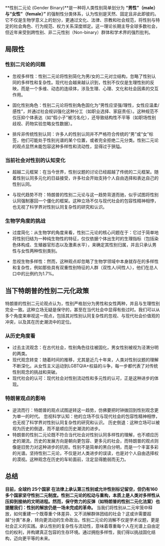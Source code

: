 **性别二元论 (Gender Binary)**是一种将人类性别简单划分为 **“男性”（male）与“女性”（female）”** 的强制性分类体系，认为性别是天然、固定且非此即彼的。它不仅是生物学意义上的划分，更通过文化、法律、宗教和社会规范，将性别与特定的社会角色、行为规范、权力关系深度绑定。这一理论长期主导全球多数社会，但近年来受到跨性别、非二元性别（Non-binary）群体和学术界的强烈批判。

## 局限性

### 性别二元论的问题

- 忽视多样性：性别二元论将性别简化为男/女的二元对立结构，忽略了性别认同的多样性和复杂性。现代社会越来越认识到，性别不仅仅是生理性别的反映，而是一个多维、动态的连续体，涉及生理、心理、文化和社会因素的交互作用。

- 固化性别角色：性别二元论将性别角色固化为“男性应坚强/理性，女性应温柔/感性”，并通过社会规训强化这种分工（如职业选择、家庭责任）。这种规范不仅压抑个体表达（如“假小子”被污名化），还导致结构性不平等（如职场性别歧视、药物实验忽略女性数据）。
- 排斥非传统性别认同：许多人的性别认同并不严格符合传统的“男”或“女”标签，他们可能处于性别光谱的某个位置，或者完全拒绝二元分类。性别二元论的观点显然未能包容这种多样性和流动性，显得过于狭隘。

### 当前社会对性别的认知变化

- 超越二元框架：在当今世界，性别议题的讨论已经超越了传统的二元框架。随着性别认同多元化的日益接受，许多社会开始支持个人自由选择和表达自己的性别认同。

- 与现代趋势不符：特朗普的性别二元论与这一趋势背道而驰，似乎试图将性别认同强制塞回一个僵化的框架。这种立场不仅与现代社会的包容性精神相悖，也无视了科学界对性别认同复杂性的研究和认识。

### 生物学角度的挑战

- 过度简化：从生物学的角度来看，性别二元论的核心问题在于：它过于简单地将性别归结为一种纯生物性的特征，仅仅依据个体出生时的生理指标（包括染色体构成、生殖器官形态以及激素水平），来确定其性别归属，并且只承认男性与女性两种性别类别。

- 忽视生物多样性：然而，这种观点却忽略了生物学领域中本身就存在的多样性和复杂性，例如那些具有双重性别特征的人群（双性人/间性人），他们在总人口中的比例约为1.7%。

## 当下特朗普的性别二元化政策

特朗普的性别二元论观点认为，性别严格划分为男性和女性两种，并且与生理性别完全一致。这种立场无疑是保守的，甚至在当代社会中显得有些过时。我们可以从多个角度来审视这一观点，包括其对性别认同复杂性的忽视、与现代社会价值观的冲突，以及其在历史潮流中的定位。

### 从历史角度看

- 过去主流观念：在古代社会，性别角色往往被固化，男女性别被视为泾渭分明的两类。
- 现代观念转变：随着时间的推移，尤其是近几十年来，人类对性别议题的理解不断深化。从女性主义运动到LGBTQIA+权益的斗争，每一步都代表了对传统性别观念的挑战和突破。
- 现代社会的认可：现代社会对性别流动性和多元性的认可，正是这种进步的体现。

### 特朗普观点的影响

- 逆流而行：特朗普的观点试图逆转这一趋势，仿佛要把时钟拨回到性别观念更为单一的时代。
  忽视科学认知：他的立场不仅与现代社会的包容性精神相悖，也无视了科学界对性别认同复杂性的研究和认识。
  历史倒退：这种立场可以被视为历史的倒退，而不是顺应历史潮流的进步。  
- 特朗普的性别二元论既不符合当代社会对性别认同多样性的理解，也不顺应历史的潮流。历史的发展方向是朝向更包容、更多元的社会，而特朗普的观点则像是旧势力对这种进步的抗拒。性别不是简单的黑白分明，而是一个丰富多彩的光谱。坚持性别二元论，不仅是对人类进步的误读，也是对个人自由选择权的漠视。这种观念在历史的车轮面前，注定显得脆弱而无力。

## 总结

**目前，全球约 25个国家 在法律上承认第三性别或允许性别标记留空，但仍有160多个国家坚守性别二元制度。性别二元论的松动与重构，本质上是人类对多样性从压抑到接纳的文明进程。然而，保守势力的反弹（如特朗普的性别二元化法案）也提醒我们：性别的解放仍是一场未完成的革命。**
当我们将性别从二元牢笼中释放，如何重建一个既尊重个体差异、又不消解群体团结的社会？这或许需要超越“分类”本身，转向更流动的生命政治。性别二元论的消解不仅是学术议题，更是社会正义的实践。承认性别的复杂性与流动性，意味着尊重每个人在光谱上自由定位的权利，并构建真正包容的生存环境。通过拥抱多样性，我们得以挑战固化结构，迈向更平等的未来。